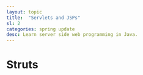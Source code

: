 ```yaml
---
layout: topic
title:  "Servlets and JSPs"
sl: 2
categories: spring update
desc: Learn server side web programming in Java.
---
```


<h1>Struts</h1>
